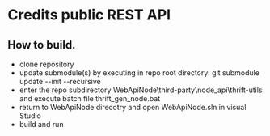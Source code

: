 # Credits public REST API

## How to build.
- clone repository
- update submodule(s) by executing in repo root directory: git submodule update --init --recursive
- enter the repo subdirectory WebApiNode\third-party\node_api\thrift-utils and execute batch file thrift_gen_node.bat
- return to WebApiNode direcotry and open WebApiNode.sln in visual Studio
- build and run
